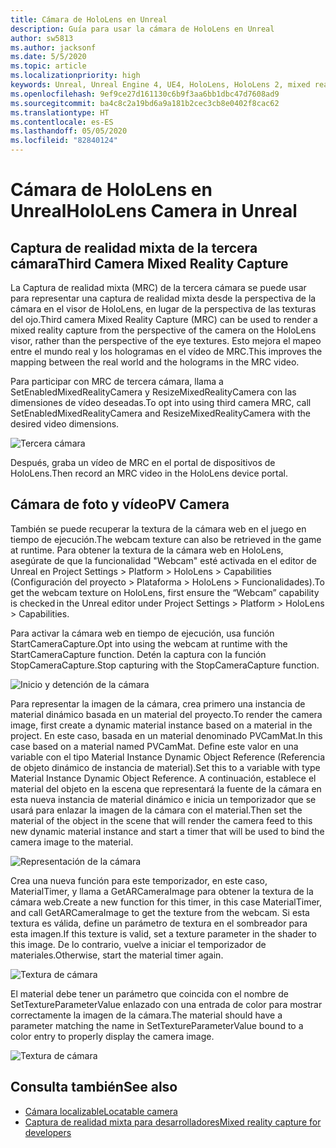 ```yaml
---
title: Cámara de HoloLens en Unreal
description: Guía para usar la cámara de HoloLens en Unreal
author: sw5813
ms.author: jacksonf
ms.date: 5/5/2020
ms.topic: article
ms.localizationpriority: high
keywords: Unreal, Unreal Engine 4, UE4, HoloLens, HoloLens 2, mixed reality, development, features, documentation, guides, holograms, camera, 3rd camera, MRC
ms.openlocfilehash: 9ef9ce27d161130c6b9f3aa6bb1dbc47d7608ad9
ms.sourcegitcommit: ba4c8c2a19bd6a9a181b2cec3cb8e0402f8cac62
ms.translationtype: HT
ms.contentlocale: es-ES
ms.lasthandoff: 05/05/2020
ms.locfileid: "82840124"
---
```

# <a name="hololens-camera-in-unreal"></a><span data-ttu-id="47cb4-104">Cámara de HoloLens en Unreal</span><span class="sxs-lookup"><span data-stu-id="47cb4-104">HoloLens Camera in Unreal</span></span>

## <a name="third-camera-mixed-reality-capture"></a><span data-ttu-id="47cb4-105">Captura de realidad mixta de la tercera cámara</span><span class="sxs-lookup"><span data-stu-id="47cb4-105">Third Camera Mixed Reality Capture</span></span>

<span data-ttu-id="47cb4-106">La Captura de realidad mixta (MRC) de la tercera cámara se puede usar para representar una captura de realidad mixta desde la perspectiva de la cámara en el visor de HoloLens, en lugar de la perspectiva de las texturas del ojo.</span><span class="sxs-lookup"><span data-stu-id="47cb4-106">Third camera Mixed Reality Capture (MRC) can be used to render a mixed reality capture from the perspective of the camera on the HoloLens visor, rather than the perspective of the eye textures.</span></span>  <span data-ttu-id="47cb4-107">Esto mejora el mapeo entre el mundo real y los hologramas en el vídeo de MRC.</span><span class="sxs-lookup"><span data-stu-id="47cb4-107">This improves the mapping between the real world and the holograms in the MRC video.</span></span> 

<span data-ttu-id="47cb4-108">Para participar con MRC de tercera cámara, llama a SetEnabledMixedRealityCamera y ResizeMixedRealityCamera con las dimensiones de vídeo deseadas.</span><span class="sxs-lookup"><span data-stu-id="47cb4-108">To opt into using third camera MRC, call SetEnabledMixedRealityCamera and ResizeMixedRealityCamera with the desired video dimensions.</span></span> 

![Tercera cámara](images/unreal-camera-3rd.PNG)

<span data-ttu-id="47cb4-110">Después, graba un vídeo de MRC en el portal de dispositivos de HoloLens.</span><span class="sxs-lookup"><span data-stu-id="47cb4-110">Then record an MRC video in the HoloLens device portal.</span></span> 

## <a name="pv-camera"></a><span data-ttu-id="47cb4-111">Cámara de foto y vídeo</span><span class="sxs-lookup"><span data-stu-id="47cb4-111">PV Camera</span></span>

<span data-ttu-id="47cb4-112">También se puede recuperar la textura de la cámara web en el juego en tiempo de ejecución.</span><span class="sxs-lookup"><span data-stu-id="47cb4-112">The webcam texture can also be retrieved in the game at runtime.</span></span>  <span data-ttu-id="47cb4-113">Para obtener la textura de la cámara web en HoloLens, asegúrate de que la funcionalidad "Webcam" esté activada en el editor de Unreal en Project Settings > Platform > HoloLens > Capabilities (Configuración del proyecto > Plataforma > HoloLens > Funcionalidades).</span><span class="sxs-lookup"><span data-stu-id="47cb4-113">To get the webcam texture on HoloLens, first ensure the “Webcam” capability is checked in the Unreal editor under Project Settings > Platform > HoloLens > Capabilities.</span></span> 

<span data-ttu-id="47cb4-114">Para activar la cámara web en tiempo de ejecución, usa función StartCameraCapture.</span><span class="sxs-lookup"><span data-stu-id="47cb4-114">Opt into using the webcam at runtime with the StartCameraCapture function.</span></span>  <span data-ttu-id="47cb4-115">Detén la captura con la función StopCameraCapture.</span><span class="sxs-lookup"><span data-stu-id="47cb4-115">Stop capturing with the StopCameraCapture function.</span></span> 

![Inicio y detención de la cámara](images/unreal-camera-startstop.PNG)

<span data-ttu-id="47cb4-117">Para representar la imagen de la cámara, crea primero una instancia de material dinámico basada en un material del proyecto.</span><span class="sxs-lookup"><span data-stu-id="47cb4-117">To render the camera image, first create a dynamic material instance based on a material in the project.</span></span>  <span data-ttu-id="47cb4-118">En este caso, basada en un material denominado PVCamMat.</span><span class="sxs-lookup"><span data-stu-id="47cb4-118">In this case based on a material named PVCamMat.</span></span>  <span data-ttu-id="47cb4-119">Define este valor en una variable con el tipo Material Instance Dynamic Object Reference (Referencia de objeto dinámico de instancia de material).</span><span class="sxs-lookup"><span data-stu-id="47cb4-119">Set this to a variable with type Material Instance Dynamic Object Reference.</span></span>  <span data-ttu-id="47cb4-120">A continuación, establece el material del objeto en la escena que representará la fuente de la cámara en esta nueva instancia de material dinámico e inicia un temporizador que se usará para enlazar la imagen de la cámara con el material.</span><span class="sxs-lookup"><span data-stu-id="47cb4-120">Then set the material of the object in the scene that will render the camera feed to this new dynamic material instance and start a timer that will be used to bind the camera image to the material.</span></span> 

![Representación de la cámara](images/unreal-camera-render.PNG)

<span data-ttu-id="47cb4-122">Crea una nueva función para este temporizador, en este caso, MaterialTimer, y llama a GetARCameraImage para obtener la textura de la cámara web.</span><span class="sxs-lookup"><span data-stu-id="47cb4-122">Create a new function for this timer, in this case MaterialTimer, and call GetARCameraImage to get the texture from the webcam.</span></span>  <span data-ttu-id="47cb4-123">Si esta textura es válida, define un parámetro de textura en el sombreador para esta imagen.</span><span class="sxs-lookup"><span data-stu-id="47cb4-123">If this texture is valid, set a texture parameter in the shader to this image.</span></span>  <span data-ttu-id="47cb4-124">De lo contrario, vuelve a iniciar el temporizador de materiales.</span><span class="sxs-lookup"><span data-stu-id="47cb4-124">Otherwise, start the material timer again.</span></span> 

![Textura de cámara](images/unreal-camera-texture.PNG)

<span data-ttu-id="47cb4-126">El material debe tener un parámetro que coincida con el nombre de SetTextureParameterValue enlazado con una entrada de color para mostrar correctamente la imagen de la cámara.</span><span class="sxs-lookup"><span data-stu-id="47cb4-126">The material should have a parameter matching the name in SetTextureParameterValue bound to a color entry to properly display the camera image.</span></span> 

![Textura de cámara](images/unreal-camera-material.PNG)

## <a name="see-also"></a><span data-ttu-id="47cb4-128">Consulta también</span><span class="sxs-lookup"><span data-stu-id="47cb4-128">See also</span></span>
* [<span data-ttu-id="47cb4-129">Cámara localizable</span><span class="sxs-lookup"><span data-stu-id="47cb4-129">Locatable camera</span></span>](locatable-camera.md)
* [<span data-ttu-id="47cb4-130">Captura de realidad mixta para desarrolladores</span><span class="sxs-lookup"><span data-stu-id="47cb4-130">Mixed reality capture for developers</span></span>](mixed-reality-capture-for-developers.md)
